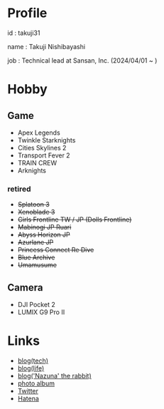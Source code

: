 # Profile

id : takuji31

name : Takuji Nishibayashi

job : Technical lead at Sansan, Inc. (2024/04/01 ~ )

# Hobby

## Game

- Apex Legends
- Twinkle Starknights
- Cities Skylines 2
- Transport Fever 2
- TRAIN CREW
- Arknights

### retired
- ~~Splatoon 3~~
- ~~Xenoblade 3~~
- ~~Girls Frontline TW / JP (Dolls Frontline)~~
- ~~Mabinogi JP Ruari~~
- ~~Abyss Horizon JP~~
- ~~Azurlane JP~~
- ~~Princess Connect Re Dive~~
- ~~Blue Archive~~
- ~~Umamusume~~


## Camera

- DJI Pocket 2
- LUMIX G9 Pro II

# Links

- [blog(tech)](https://blog.takuji31.jp/)
- [blog(life)](https://life.takuji31.jp/)
- [blog('Nazuna' the rabbit)](https://nazuna.takuji31.jp/) 
- [photo album](https://photo.takuji31.jp/)
- [Twitter](https://twitter.com/takuji31)
- [Hatena](http://profile.hatena.ne.jp/takuji31/)
